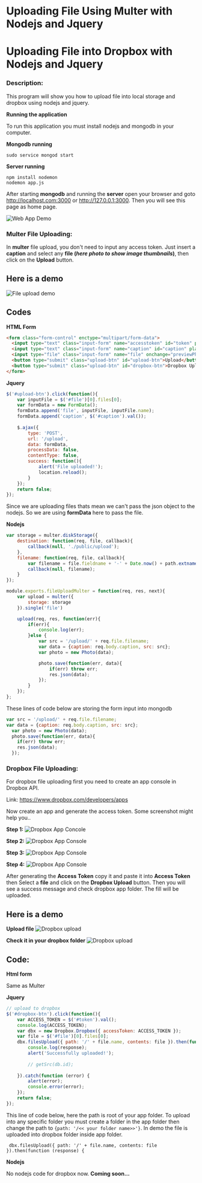 Uploading File Using Multer with Nodejs and Jquery
=========
Uploading File into Dropbox with Nodejs and Jquery
=========

### Description:
This program will show you how to upload file into local storage and dropbox using nodejs and jquery.

**Running the application**

To run this application you must install nodejs and mongodb in your computer.

**Mongodb running**
```
sudo service mongod start
```

**Server running**
```
npm install nodemon
nodemon app.js
```
After starting **mongodb** and running the **server** open your browser and goto http://localhost.com:3000 or http://127.0.0.1:3000. Then you will see this page as home page.

![Web App Demo](https://dl.dropbox.com/s/23d8f8744blmozb/filupload.png?dl=0)

### Multer File Uploading:

In **multer** file upload, you don't need to input any access token. Just insert a **caption** and select any **file (*here photo to show image thumbnails*)**, then click on the **Upload** button.

## Here is a demo

![File upload demo](https://dl.dropbox.com/s/xpbba15bk4gfpao/uploadimage.png?dl=0)

## Codes

**HTML Form**
```html
<form class="form-control" enctype="multipart/form-data">
  <input type="text" class="input-form" name="accesstoken" id="token" placeholder="Access token">
  <input type="text" class="input-form" name="caption" id="caption" placeholder="Photo caption">
  <input type="file" class="input-form" name="file" onchange="previewPhoto()" id="file">
  <button type="submit" class="upload-btn" id="upload-btn">Upload</button>
  <button type="submit" class="upload-btn" id="dropbox-btn">Dropbox Upload</button>
</form>
```

**Jquery**
```javascript
$('#upload-btn').click(function(){
    var inputFile = $('#file')[0].files[0];
    var formData = new FormData();
    formData.append('file', inputFile, inputFile.name);
    formData.append('caption', $('#caption').val());
    
    $.ajax({
        type: 'POST',
        url: '/upload',
        data: formData,
        processData: false,
        contentType: false,
        success: function(){
            alert('File uploaded!');
            location.reload();
        }
    });
    return false;
});
```
Since we are uploading files thats mean we can't pass the json object to the nodejs. So we are using **formData** here to pass the file.

**Nodejs**
```javascript
var storage = multer.diskStorage({
    destination: function(req, file, callback){
        callback(null, './public/upload');
    },
    filename: function(req, file, callback){
        var filename = file.fieldname + '-' + Date.now() + path.extname(file.originalname);
        callback(null, filename);
    }
});

module.exports.fileUploadMulter = function(req, res, next){
    var upload = multer({
        storage: storage
    }).single('file')

    upload(req, res, function(err){
        if(err){
            console.log(err);
        }else {
            var src = '/upload/' + req.file.filename;
            var data = {caption: req.body.caption, src: src};
            var photo = new Photo(data);

            photo.save(function(err, data){
                if(err) throw err;
                res.json(data); 
            });
        }
    });
};
```
These lines of code below are storing the form input into mongodb
```javascript
var src = '/upload/' + req.file.filename;
var data = {caption: req.body.caption, src: src};
  var photo = new Photo(data);
  photo.save(function(err, data){
    if(err) throw err;
    res.json(data); 
  });
```

### Dropbox File Uploading:

For dropbox file uploading first you need to create an app console in Dropbox API.

Link: https://www.dropbox.com/developers/apps

Now create an app and generate the access token. Some screenshot might help you..

**Step 1:**
![Dropbox App Concole](https://dl.dropbox.com/s/za6chfbyf6n2ex6/db0.png?dl=0)

**Step 2:**
![Dropbox App Console](https://dl.dropbox.com/s/2o402oeqxehu8o3/db1.png?dl=0)

**Step 3:**
![Dropbox App Console](https://dl.dropbox.com/s/l59zypamo37skxg/db2.png?dl=0)

**Step 4:**
![Dropbox App Console](https://dl.dropbox.com/s/ttsmvxp3cv2a7hm/db3.png?dl=0)

After generating the **Access Token** copy it and paste it into **Access Token** then Select a **file** and click on the **Dropbox Upload** button. Then you will see a success message and check dropbox app folder. The fill will be uploaded.

## Here is a demo

**Upload file**
![Dropbox upload](https://dl.dropbox.com/s/p7y8ikgmsdvwkk1/dropbox_1.png?dl=0)

**Check it in your dropbox folder**
![Dropbox upload](https://dl.dropbox.com/s/w72i4cwgol4u8sy/honululu.png?dl=0)


## Code:

**Html form**

Same as Multer

**Jquery**
```javascript
// upload to dropbox
$('#dropbox-btn').click(function(){
    var ACCESS_TOKEN = $('#token').val();
    console.log(ACCESS_TOKEN);
    var dbx = new Dropbox.Dropbox({ accessToken: ACCESS_TOKEN });
    var file = $('#file')[0].files[0];
    dbx.filesUpload({ path: '/' + file.name, contents: file }).then(function (response) {
        console.log(response);
        alert('Successfully uploaded!');
        
        // getSrc(db.id);
        
    }).catch(function (error) {
        alert(error);
        console.error(error);
    });
    return false;
});
```
This line of code below, here the path is root of your app folder. To upload into any specific folder you must create a folder in the app folder then change the path to `{path: '/<< your folder name>>'}`. In demo the file is uploaded into dropbox folder inside app folder.

```
 dbx.filesUpload({ path: '/' + file.name, contents: file }).then(function (response) {
```
**Nodejs**

No nodejs code for dropbox now. **Coming soon...**

